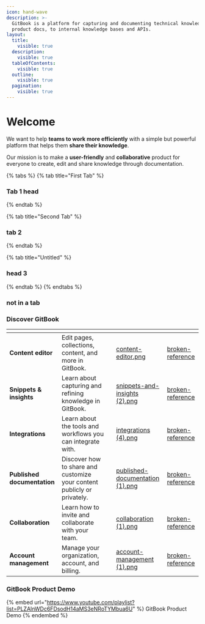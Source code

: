 ```yaml
---
icon: hand-wave
description: >-
  GitBook is a platform for capturing and documenting technical knowledge — from
  product docs, to internal knowledge bases and APIs.
layout:
  title:
    visible: true
  description:
    visible: true
  tableOfContents:
    visible: true
  outline:
    visible: true
  pagination:
    visible: true
---
```


# Welcome

We want to help **teams to work more efficiently** with a simple but powerful platform that helps them **share their knowledge**.

Our mission is to make a **user-friendly** and **collaborative** product for everyone to create, edit and share knowledge through documentation.

{% tabs %}
{% tab title="First Tab" %}
### Tab 1 head


{% endtab %}

{% tab title="Second Tab" %}
### tab 2


{% endtab %}

{% tab title="Untitled" %}
### head 3


{% endtab %}
{% endtabs %}

### not in a tab





### Discover GitBook

<table data-view="cards"><thead><tr><th></th><th></th><th data-type="content-ref"></th><th data-hidden data-card-cover data-type="files"></th><th data-hidden data-card-target data-type="content-ref"></th></tr></thead><tbody><tr><td><strong>Content editor</strong></td><td>Edit pages, collections, content, and more in GitBook.</td><td></td><td><a href=".gitbook/assets/content-editor.png">content-editor.png</a></td><td><a href="broken-reference/">broken-reference</a></td></tr><tr><td><strong>Snippets &#x26; insights</strong></td><td>Learn about capturing and refining knowledge in GitBook.</td><td></td><td><a href=".gitbook/assets/snippets-and-insights (2).png">snippets-and-insights (2).png</a></td><td><a href="broken-reference/">broken-reference</a></td></tr><tr><td><strong>Integrations</strong></td><td>Learn about the tools and workflows you can integrate with.</td><td></td><td><a href=".gitbook/assets/integrations (4).png">integrations (4).png</a></td><td><a href="broken-reference/">broken-reference</a></td></tr><tr><td><strong>Published documentation</strong></td><td>Discover how to share and customize your content publicly or privately.</td><td></td><td><a href=".gitbook/assets/published-documentation (1).png">published-documentation (1).png</a></td><td><a href="broken-reference/">broken-reference</a></td></tr><tr><td><strong>Collaboration</strong></td><td>Learn how to invite and collaborate with your team.</td><td></td><td><a href=".gitbook/assets/collaboration (1).png">collaboration (1).png</a></td><td><a href="broken-reference/">broken-reference</a></td></tr><tr><td><strong>Account management</strong></td><td>Manage your organization, account, and billing.</td><td></td><td><a href=".gitbook/assets/account-management (1).png">account-management (1).png</a></td><td><a href="broken-reference/">broken-reference</a></td></tr></tbody></table>

### GitBook Product Demo

{% embed url="https://www.youtube.com/playlist?list=PLZAlnWDc6FDsodH14aMS3eNRoTYMbua6U" %}
GitBook Product Demo
{% endembed %}
